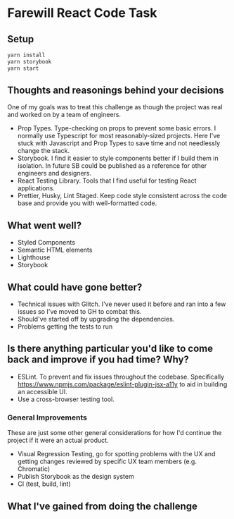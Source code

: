 # Farewill React Code Task

## Setup

```bash
yarn install
yarn storybook
yarn start
```

## Thoughts and reasonings behind your decisions

One of my goals was to treat this challenge as though the project was real and worked on by a team of engineers.

- Prop Types. Type-checking on props to prevent some basic errors. I normally use Typescript for most reasonably-sized projects. Here I've stuck with Javascript and Prop Types to save time and not needlessly change the stack.
- Storybook. I find it easier to style components better if I build them in isolation. In future SB could be published as a reference for other engineers and designers.
- React Testing Library. Tools that I find useful for testing React applications.
- Prettier, Husky, Lint Staged. Keep code style consistent across the code base and provide you with well-formatted code.

## What went well?

- Styled Components
- Semantic HTML elements
- Lighthouse
- Storybook

## What could have gone better?

- Technical issues with Glitch. I've never used it before and ran into a few issues so I've moved to GH to combat this.
- Should've started off by upgrading the dependencies.
- Problems getting the tests to run

## Is there anything particular you'd like to come back and improve if you had time? Why?

- ESLint. To prevent and fix issues throughout the codebase. Specifically https://www.npmjs.com/package/eslint-plugin-jsx-a11y to aid in building an accessible UI. 
- Use a cross-browser testing tool.

### General Improvements

These are just some other general considerations for how I'd continue the project if it were an actual product.

- Visual Regression Testing, go for spotting problems with the UX and getting changes reviewed by specific UX team members (e.g. Chromatic)
- Publish Storybook as the design system
- CI (test, build, lint)

## What I've gained from doing the challenge
